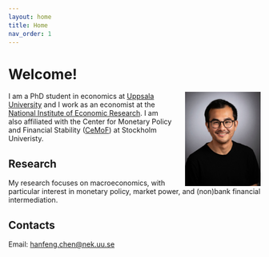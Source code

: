```yaml
---
layout: home
title: Home 
nav_order: 1
---
```


# Welcome!
<img src="/assets/images/w5_g_pNa.jpeg" align="right" alt="Profile picture" class="inline" style="width:30%;padding-left:5%;">


I am a PhD student in economics at [Uppsala University](https://www.nek.uu.se/?languageId=1) and I work as an economist at the [National Institute of Economic Research](https://www.konj.se/english.html). I am also affiliated with the Center for Monetary Policy and Financial Stability ([CeMoF](https://www.su.se/center-for-monetary-policy-and-financial-stability/)) at Stockholm Univeristy.


## Research
My research focuses on macroeconomics, with particular interest in monetary policy, market power, and (non)bank financial intermediation. 

## Contacts
Email: [hanfeng.chen@nek.uu.se](mailto:hanfeng.chen@nek.uu.se) <br />




